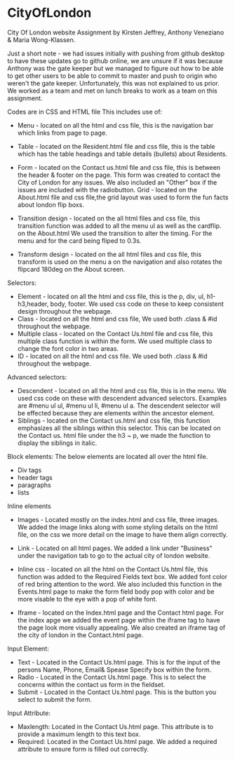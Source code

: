 # CityOfLondon
City Of London website
Assignment by Kirsten Jeffrey, Anthony Veneziano & Maria Wong-Klassen.

Just a short note - we had issues initially with pushing from github desktop to have these updates go to github online, we are unsure if it was because Anthony was the gate keeper but we managed to figure out how to be able to get other users to be able to commit to master and push to origin who weren't the gate keeper. Unfortunately, this was not explained to us prior. We worked as a team and met on lunch breaks to work as a team on this assignment. 

Codes are in CSS and HTML file
This includes use of: 
- Menu - located on all the html and css file, this is the navigation bar which links from page to page.
- Table - located on the Resident.html file and css file, this is the table which has the table headings and table details (bullets) about Residents. 
- Form - located on the Contact us.html file and css file, this is between the header & footer on the page. This form was created to contact the City of London for any issues. We also included an "Other" box if the issues are included with the radiobutton.
Grid - located on the About.html file and css file,the grid layout was used to form the fun facts about london flip boxs.

- Transition design - located on the all html files and css file, this transition function was added to all the menu ul as well as the cardflip. on the About.html We used the transition to alter the timing. For the menu and for the card being fliped to 0.3s.
- Transform design - located on the all html files and css file, this transform is used on the menu a on the navigation and also rotates the flipcard 180deg on the About screen.

Selectors:
- Element - located on all the html and css file, this is the p, div, ul, h1-h3,header, body, footer. We used css code on these to keep consistent design throughout the webpage. 
- Class - located on all the html and css file, We used both .class & #id throughout the webpage. 
- Multiple class - located on the Contact Us.html file and css file, this multiple class function is within the form. We used multiple class to change the font color in two areas. 
- ID - located on all the html and css file. We used both .class & #id throughout the webpage. 



Advanced selectors:
- Descendent - located on all the html and css file, this is in the menu. We used css code on these with descendent advanced selectors. Examples are #menu ul ul, #menu ul li, #menu ul a. The descendent  selector will be effected because they are elements within the ancestor element. 
- Siblings - located on the Contact us.html and css file, this function emphasizes all the siblings within this selector. This can be located on the Contact us. html file under the h3 ~ p, we made the function to display the siblings in italic. 

Block elements: 
The below elements are located all over the html file.

- Div tags
- header tags
- paragraphs
- lists

Inline elements
- Images - Located mostly on the index.html and css file, three images. We added the image links along with some styling details on the html file, on the css we more detail on the image to have them align correctly.
- Link - Located on all html pages. We added a link under "Business" under the navigation tab to go to the actual city of london website. 
- Inline css - located on all the html on the Contact Us.html file, this function was added to the Required Fields text box. We added font color of red bring attention to the word. We also included this function in the Events.html page to make the form field body pop with color and be more visable to the eye with a pop of white font.

- Iframe - located on the Index.html page and the Contact html page. For the index apge we added the event page within the iframe tag to have the page look more visually appealing. We also created an iframe tag of the city of london in the Contact.html page. 

Input Element:
- Text - Located in the Contact Us.html page. This is for the input of the persons Name, Phone, Email& Spease Specify box within the form. 
- Radio - Located in the Contact Us.html page. This is to select the concerns within the contact us form in the fieldset. 
- Submit - Located in the Contact Us.html page. This is the button you select to submit the form. 

Input Attribute:
- Maxlength: Located in the Contact Us.html page. This attribute is to provide a maximum length to this text box.
- Required: Located in the Contact Us.html page. We added a required attribute to ensure form is filled out correctly. 






